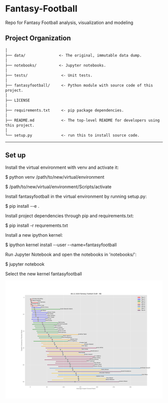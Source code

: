 # Fantasy-Football
Repo for Fantasy Football analysis, visualization and modeling 

Project Organization
------------

    │
    ├── data/               <- The original, immutable data dump. 
    │
    ├── notebooks/          <- Jupyter notebooks. 
    │
    ├── tests/               <- Unit tests.
    │
    ├── fantasyfootball/     <- Python module with source code of this project.
    │
    ├── LICENSE
    │
    ├── requirements.txt     <- pip package dependencies.   
    │
    ├── README.md            <- The top-level README for developers using this project.
    │
    └── setup.py             <- run this to install source code.
    


--------


Set up
------------

Install the virtual environment with venv and activate it:

$ python venv /path/to/new/virtual/environment

$ /path/to/new/virtual/environment/Scripts/activate 

Install fantasyfootball in the virtual environment by running setup.py:

$ pip install --e .

Install project dependencies through pip and requirements.txt:

$ pip install -r requrements.txt

Install a new ipython kernel:

$ ipython kernel install --user --name=fantasyfootball

Run Jupyter Notebook and open the notebooks in 'notebooks/':

$ jupyter notebook

Select the new kernel fantasyfootball

![Image of Tiers Chart](https://github.com/Robert-F-Mulligan/fantasy-football/blob/master/figures/08.12.2020_rangeofrankings_gmm_RB.png)
